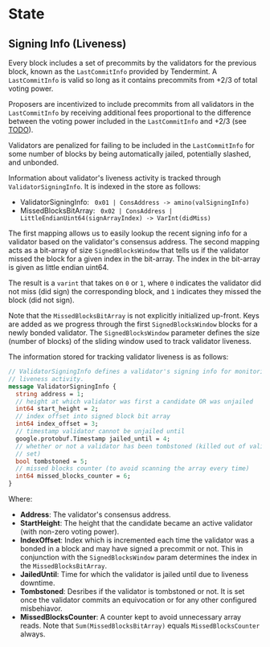 <!--
order: 2
-->

# State

## Signing Info (Liveness)

Every block includes a set of precommits by the validators for the previous block,
known as the `LastCommitInfo` provided by Tendermint. A `LastCommitInfo` is valid so
long as it contains precommits from +2/3 of total voting power.

Proposers are incentivized to include precommits from all validators in the `LastCommitInfo`
by receiving additional fees proportional to the difference between the voting
power included in the `LastCommitInfo` and +2/3 (see [TODO](https://github.com/cosmos/cosmos-sdk/issues/967)).

Validators are penalized for failing to be included in the `LastCommitInfo` for some
number of blocks by being automatically jailed, potentially slashed, and unbonded.

Information about validator's liveness activity is tracked through `ValidatorSigningInfo`.
It is indexed in the store as follows:

- ValidatorSigningInfo: ` 0x01 | ConsAddress -> amino(valSigningInfo)`
- MissedBlocksBitArray: ` 0x02 | ConsAddress | LittleEndianUint64(signArrayIndex) -> VarInt(didMiss)`

The first mapping allows us to easily lookup the recent signing info for a
validator based on the validator's consensus address. The second mapping acts
as a bit-array of size `SignedBlocksWindow` that tells us if the validator missed
the block for a given index in the bit-array. The index in the bit-array is given
as little endian uint64.

The result is a `varint` that takes on `0` or `1`, where `0` indicates the
validator did not miss (did sign) the corresponding block, and `1` indicates
they missed the block (did not sign).

Note that the `MissedBlocksBitArray` is not explicitly initialized up-front. Keys
are added as we progress through the first `SignedBlocksWindow` blocks for a newly
bonded validator. The `SignedBlocksWindow` parameter defines the size
(number of blocks) of the sliding window used to track validator liveness.

The information stored for tracking validator liveness is as follows:

```protobuf
// ValidatorSigningInfo defines a validator's signing info for monitoring their
// liveness activity.
message ValidatorSigningInfo {
  string address = 1;
  // height at which validator was first a candidate OR was unjailed
  int64 start_height = 2;
  // index offset into signed block bit array
  int64 index_offset = 3;
  // timestamp validator cannot be unjailed until
  google.protobuf.Timestamp jailed_until = 4;
  // whether or not a validator has been tombstoned (killed out of validator
  // set)
  bool tombstoned = 5;
  // missed blocks counter (to avoid scanning the array every time)
  int64 missed_blocks_counter = 6;
}
```

Where:

- **Address**: The validator's consensus address.
- **StartHeight**: The height that the candidate became an active validator
  (with non-zero voting power).
- **IndexOffset**: Index which is incremented each time the validator was a bonded
  in a block and may have signed a precommit or not. This in conjunction with the
  `SignedBlocksWindow` param determines the index in the `MissedBlocksBitArray`.
- **JailedUntil**: Time for which the validator is jailed until due to liveness downtime.
- **Tombstoned**: Desribes if the validator is tombstoned or not. It is set once the
  validator commits an equivocation or for any other configured misbehiavor.
- **MissedBlocksCounter**: A counter kept to avoid unnecessary array reads. Note
  that `Sum(MissedBlocksBitArray)` equals `MissedBlocksCounter` always.
